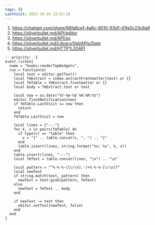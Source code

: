 ```yaml
---
tags: {}
LastVisit: 2025-10-24 13:52:18
---
```


1. https://chatgpt.com/share/68fa6cef-4a6c-8010-93d1-41fe0c23c6a8
2. https://silverbullet.md/API/editor
3. https://silverbullet.md/API/os
4. https://silverbullet.md/Library/Std/APIs/Date
5. https://silverbullet.md/HTTP%20API

```space-lua
-- priority: -1
event.listen{
  name = "hooks:renderTopWidgets",
  run = function(e)
    local text = editor.getText()
    local fmExtract = index.extractFrontmatter(text) or {}
    local fmTable = fmExtract.frontmatter or {}
    local body = fmExtract.text or text
    
    local now = os.date("%Y-%m-%d %H:%M:%S")
    editor.flashNotification(now)
    if fmTable.LastVisit == now then
      return
    end
    fmTable.LastVisit = now

    local lines = {"---"}
    for k, v in pairs(fmTable) do
      if type(v) == "table" then
        v = "{" .. table.concat(v, ", ") .. "}"
      end
      table.insert(lines, string.format("%s: %s", k, v))
    end
    table.insert(lines, "---")
    local fmText = table.concat(lines, "\n") .. "\n"

    local pattern = "^%-%-%-([\r\n].-)+%-%-%-[\r\n]?"
    local newText
    if string.match(text, pattern) then
      newText = text:gsub(pattern, fmText)
    else
      newText = fmText .. body
    end

    if newText ~= text then
      editor.setText(newText, false)
    end
  end
}
```

